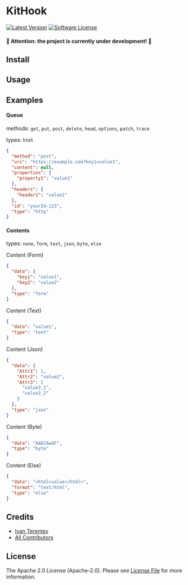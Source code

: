 # KitHook

[![Latest Version](https://img.shields.io/github/release/terentev-space/KitHook.svg?style=flat-square)](https://github.com/terentev-space/KitHook/releases)
[![Software License](https://img.shields.io/badge/license-Apache_2.0-brightgreen.svg?style=flat-square)](LICENSE)

#### 🚧 Attention: the project is currently under development! 🚧

## Install


## Usage


## Examples
#### Queue

methods: `get`, `put`, `post`, `delete`, `head`, `options`, `patch`, `trace` 

types: `html`

```json
{
  "method": "post",
  "uri": "https://example.com?key1=value1",
  "content": null,
  "properties": {
    "property1": "value1"
  },
  "headers": {
    "header1": "value1"
  },
  "id": "yourId-123",
  "type": "http"
}
```

#### Contents

types: `none`, `form`, `text`, `json`, `byte`, `else`

Content (Form)
```json
{
  "data": {
    "key1": "value1",
    "key2": "value2"
  },
  "type": "form"
}
```

Content (Text)
```json
{
  "data": "value1",
  "type": "text"
}
```

Content (Json)
```json
{
  "data": {
    "Attr1": 1,
    "Attr2": "value2",
    "Attr3": [
      "value3_1",
      "value3_2"
    ]
  },
  "type": "json"
}
```

Content (Byte)
```json
{
  "data": "AAECAwQF",
  "type": "byte"
}
```

Content (Else)
```json
{
  "data": "<html>value</html>",
  "format": "text/html",
  "type": "else"
}
```

## Credits

- [Ivan Terentev](https://github.com/terentev-space)
- [All Contributors](https://github.com/terentev-space/KitHook/contributors)

## License

The Apache 2.0 License (Apache-2.0). Please see [License File](LICENSE) for more information.
